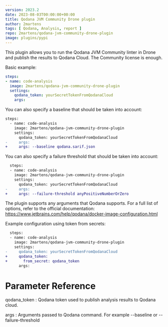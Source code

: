 ```yaml
---
version: 2023.2
date: 2023-08-03T00:00:00+00:00
title: Qodana JVM Community Drone plugin
author: 2martens
tags: [ Qodana, Analysis, report ]
repo: 2martens/qodana-jvm-community-drone-plugin
image: plugins/pypi
---
```


This plugin allows you to run the Qodana JVM Community linter in Drone and publish the results
to Qodana Cloud. The Community license is enough.

Basic example:

```yaml
steps:
- name: code-analysis
  image: 2martens/qodana-jvm-community-drone-plugin
  settings:
    qodana_token: yourSecretTokenFromQodanaCloud
    args: 
```

You can also specify a baseline that should be taken into account:

```diff
steps:
  - name: code-analysis
    image: 2martens/qodana-jvm-community-drone-plugin
    settings:
      qodana_token: yourSecretTokenFromQodanaCloud
-     args: 
+     args: --baseline qodana.sarif.json
```

You can also specify a failure threshold that should be taken into account:

```diff
  steps:
  - name: code-analysis
    image: 2martens/qodana-jvm-community-drone-plugin
    settings:
      qodana_token: yourSecretTokenFromQodanaCloud
-     args: 
+     args: --failure-threshold anyPositiveNumberOrZero
```

The plugin supports any arguments that Qodana supports. For a full list of options, refer to the
official documentation: https://www.jetbrains.com/help/qodana/docker-image-configuration.html

Example configuration using token from secrets:

```diff
  steps:
  - name: code-analysis
    image: 2martens/qodana-jvm-community-drone-plugin
    settings:
-     qodana_token: yourSecretTokenFromQodanaCloud
+     qodana_token:
+       from_secret: qodana_token 
      args:
```

# Parameter Reference

qodana_token
: Qodana token used to publish analysis results to Qodana cloud.

args
: Arguments passed to Qodana command. For example --baseline or --failure-threshold
